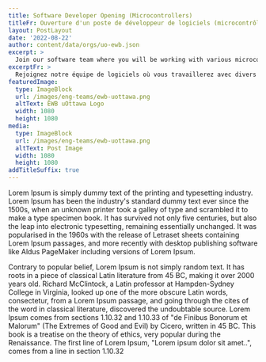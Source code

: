 ```yaml
---
title: Software Developer Opening (Microcontrollers)
titleFr: Ouverture d'un poste de développeur de logiciels (microcontrôleurs)
layout: PostLayout
date: '2022-08-22'
author: content/data/orgs/uo-ewb.json
excerpt: >
  Join our software team where you will be working with various microcontrollers, as well as setting up the software suites on the topside, and ROV computers.
excerptFr: >
  Rejoignez notre équipe de logiciels où vous travaillerez avec divers microcontrôleurs, ainsi qu'à la mise en place des suites logicielles sur les ordinateurs de surface et les ROV.
featuredImage:
  type: ImageBlock
  url: /images/eng-teams/ewb-uottawa.png
  altText: EWB uOttawa Logo
  width: 1080
  height: 1080
media:
  type: ImageBlock
  url: /images/eng-teams/ewb-uottawa.png
  altText: Post Image
  width: 1080
  height: 1080
addTitleSuffix: true
---
```


Lorem Ipsum is simply dummy text of the printing and typesetting industry. Lorem Ipsum has been the industry's standard dummy text ever since the 1500s, when an unknown printer took a galley of type and scrambled it to make a type specimen book. It has survived not only five centuries, but also the leap into electronic typesetting, remaining essentially unchanged. It was popularised in the 1960s with the release of Letraset sheets containing Lorem Ipsum passages, and more recently with desktop publishing software like Aldus PageMaker including versions of Lorem Ipsum.

Contrary to popular belief, Lorem Ipsum is not simply random text. It has roots in a piece of classical Latin literature from 45 BC, making it over 2000 years old. Richard McClintock, a Latin professor at Hampden-Sydney College in Virginia, looked up one of the more obscure Latin words, consectetur, from a Lorem Ipsum passage, and going through the cites of the word in classical literature, discovered the undoubtable source. Lorem Ipsum comes from sections 1.10.32 and 1.10.33 of "de Finibus Bonorum et Malorum" (The Extremes of Good and Evil) by Cicero, written in 45 BC. This book is a treatise on the theory of ethics, very popular during the Renaissance. The first line of Lorem Ipsum, "Lorem ipsum dolor sit amet..", comes from a line in section 1.10.32
